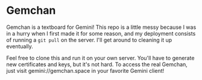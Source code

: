 # Gemchan
Gemchan is a textboard for Gemini! This repo is a little messy because I was in a hurry when I first made it for some reason, and my deployment consists of running a `git pull` on the server. I'll get around to cleaning it up eventually.

Feel free to clone this and run it on your own server. You'll have to generate new certificates and keys, but it's not hard. To access the real Gemchan, just visit gemini://gemchan.space in your favorite Gemini client!
